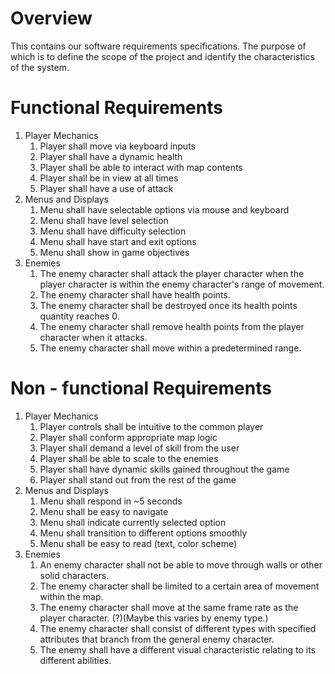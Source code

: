 # Overview
This contains our software requirements specifications. The purpose of which is to define the scope of the project and identify the characteristics of the system.
# Functional Requirements
  1. Player Mechanics
      1. Player shall move via keyboard inputs
      2. Player shall have a dynamic health
      3. Player shall be able to interact with map contents
      4. Player shall be in view at all times
      5. Player shall have a use of attack
   2. Menus and Displays
      1. Menu shall have selectable options via mouse and keyboard
      2. Menu shall have level selection
      3. Menu shall have difficulty selection
      4. Menu shall have start and exit options
      5. Menu shall show in game objectives
   3. Enemies
      1. The enemy character shall attack the player character when the player character is within the enemy character's range of movement.
      2. The enemy character shall have health points.
      3. The enemy character shall be destroyed once its health points quantity reaches 0.
      4. The enemy character shall remove health points from the player character when it attacks.
      5. The enemy character shall move within a predetermined range.

# Non - functional Requirements
  1. Player Mechanics
      1. Player controls shall be intuitive to the common player
      2. Player shall conform appropriate map logic
      3. Player shall demand a level of skill from the user
      4. Player shall be able to scale to the enemies
      5. Player shall have dynamic skills gained throughout the game
      6. Player shall stand out from the rest of the game
   2. Menus and Displays
      1. Menu shall respond in ~5 seconds
      2. Menu shall be easy to navigate
      3. Menu shall indicate currently selected option
      4. Menu shall transition to different options smoothly
      5. Menu shall be easy to read (text, color scheme)
   3. Enemies
      1. An enemy character shall not be able to move through walls or other solid characters.
      2. The enemy character shall be limited to a certain area of movement within the map.
      3. The enemy character shall move at the same frame rate as the player character. (?)(Maybe this varies by enemy type.)
      4. The enemy character shall consist of different types with specified attributes that branch from the general enemy character.
      5. The enemy shall have a different visual characteristic relating to its different abilities.
